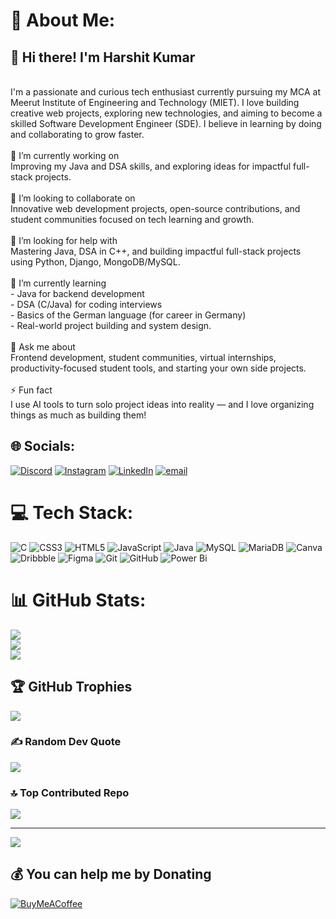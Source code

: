 # 💫 About Me:
## 👋 Hi there! I'm Harshit Kumar 
<br>
I'm a passionate and curious tech enthusiast currently pursuing my MCA at Meerut Institute of Engineering and Technology (MIET). I love building creative web projects, exploring new technologies, and aiming to become a skilled Software Development Engineer (SDE). I believe in learning by doing and collaborating to grow faster.
<br><br>
🔭 I’m currently working on<br>Improving my Java and DSA skills, and exploring ideas for impactful full-stack projects.
<br><br>
👯 I’m looking to collaborate on<br>Innovative web development projects, open-source contributions, and student communities focused on tech learning and growth.
<br><br>
🤝 I’m looking for help with<br>Mastering Java, DSA in C++, and building impactful full-stack projects using Python, Django, MongoDB/MySQL.
<br><br>
🌱 I’m currently learning<br>- Java for backend development<br>- DSA (C/Java) for coding interviews<br>- Basics of the German language (for career in Germany)<br>- Real-world project building and system design.
<br><br>
💬 Ask me about<br>Frontend development, student communities, virtual internships, productivity-focused student tools, and starting your own side projects.
<br><br>
⚡ Fun fact<br>I use AI tools to turn solo project ideas into reality — and I love organizing things as much as building them!


## 🌐 Socials:
[![Discord](https://img.shields.io/badge/Discord-%237289DA.svg?logo=discord&logoColor=white)](https://discord.gg/https://discord.gg/FqcSE6P9) [![Instagram](https://img.shields.io/badge/Instagram-%23E4405F.svg?logo=Instagram&logoColor=white)](https://instagram.com/www.instagram.com/in/haarshhitt_) [![LinkedIn](https://img.shields.io/badge/LinkedIn-%230077B5.svg?logo=linkedin&logoColor=white)](https://linkedin.com/in/www.linkedin.com/in/harshit-kumarr) [![email](https://img.shields.io/badge/Email-D14836?logo=gmail&logoColor=white)](mailto:harshitkumar2k03@gmail.com) 

# 💻 Tech Stack:
![C](https://img.shields.io/badge/c-%2300599C.svg?style=for-the-badge&logo=c&logoColor=white) ![CSS3](https://img.shields.io/badge/css3-%231572B6.svg?style=for-the-badge&logo=css3&logoColor=white) ![HTML5](https://img.shields.io/badge/html5-%23E34F26.svg?style=for-the-badge&logo=html5&logoColor=white) ![JavaScript](https://img.shields.io/badge/javascript-%23323330.svg?style=for-the-badge&logo=javascript&logoColor=%23F7DF1E) ![Java](https://img.shields.io/badge/java-%23ED8B00.svg?style=for-the-badge&logo=openjdk&logoColor=white) ![MySQL](https://img.shields.io/badge/mysql-4479A1.svg?style=for-the-badge&logo=mysql&logoColor=white) ![MariaDB](https://img.shields.io/badge/MariaDB-003545?style=for-the-badge&logo=mariadb&logoColor=white) ![Canva](https://img.shields.io/badge/Canva-%2300C4CC.svg?style=for-the-badge&logo=Canva&logoColor=white) ![Dribbble](https://img.shields.io/badge/Dribbble-EA4C89?style=for-the-badge&logo=dribbble&logoColor=white) ![Figma](https://img.shields.io/badge/figma-%23F24E1E.svg?style=for-the-badge&logo=figma&logoColor=white) ![Git](https://img.shields.io/badge/git-%23F05033.svg?style=for-the-badge&logo=git&logoColor=white) ![GitHub](https://img.shields.io/badge/github-%23121011.svg?style=for-the-badge&logo=github&logoColor=white) ![Power Bi](https://img.shields.io/badge/power_bi-F2C811?style=for-the-badge&logo=powerbi&logoColor=black)
# 📊 GitHub Stats:
![](https://github-readme-stats.vercel.app/api?username=harshitkumar2003&theme=blueberry&hide_border=false&include_all_commits=false&count_private=false)<br/>
![](https://nirzak-streak-stats.vercel.app/?user=harshitkumar2003&theme=blueberry&hide_border=false)<br/>
![](https://github-readme-stats.vercel.app/api/top-langs/?username=harshitkumar2003&theme=blueberry&hide_border=false&include_all_commits=false&count_private=false&layout=compact)

## 🏆 GitHub Trophies
![](https://github-profile-trophy.vercel.app/?username=harshitkumar2003&theme=holi&no-frame=false&no-bg=true&margin-w=4)

### ✍️ Random Dev Quote
![](https://quotes-github-readme.vercel.app/api?type=horizontal&theme=merko)

### 🔝 Top Contributed Repo
![](https://github-contributor-stats.vercel.app/api?username=harshitkumar2003&limit=5&theme=blue-green&combine_all_yearly_contributions=true)

---
[![](https://visitcount.itsvg.in/api?id=harshitkumar2003&icon=10&color=13)](https://visitcount.itsvg.in)

  ## 💰 You can help me by Donating
  [![BuyMeACoffee](https://img.shields.io/badge/Buy%20Me%20a%20Coffee-ffdd00?style=for-the-badge&logo=buy-me-a-coffee&logoColor=black)](https://buymeacoffee.com/https://www.buymeacoffee.com/harshitkumar) 

  
<!-- Proudly created with GPRM ( https://gprm.itsvg.in ) -->
